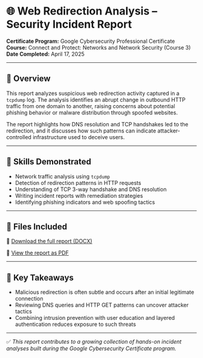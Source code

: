 # 🌐 Web Redirection Analysis – Security Incident Report

**Certificate Program:** Google Cybersecurity Professional Certificate  
**Course:** Connect and Protect: Networks and Network Security (Course 3)  
**Date Completed:** April 17, 2025

---

## 📘 Overview

This report analyzes suspicious web redirection activity captured in a `tcpdump` log. The analysis identifies an abrupt change in outbound HTTP traffic from one domain to another, raising concerns about potential phishing behavior or malware distribution through spoofed websites.

The report highlights how DNS resolution and TCP handshakes led to the redirection, and it discusses how such patterns can indicate attacker-controlled infrastructure used to deceive users.

---

## 🔧 Skills Demonstrated

- Network traffic analysis using `tcpdump`
- Detection of redirection patterns in HTTP requests
- Understanding of TCP 3-way handshake and DNS resolution
- Writing incident reports with remediation strategies
- Identifying phishing indicators and web spoofing tactics

---

## 📂 Files Included

📄 [Download the full report (DOCX)](./security-incident-report-tcpdump.docx)


📄 [View the report as PDF](./security-incident-report-tcpdump.pdf)

---

## 🧠 Key Takeaways

- Malicious redirection is often subtle and occurs after an initial legitimate connection
- Reviewing DNS queries and HTTP GET patterns can uncover attacker tactics
- Combining intrusion prevention with user education and layered authentication reduces exposure to such threats

---

✅ *This report contributes to a growing collection of hands-on incident analyses built during the Google Cybersecurity Certificate program.*
